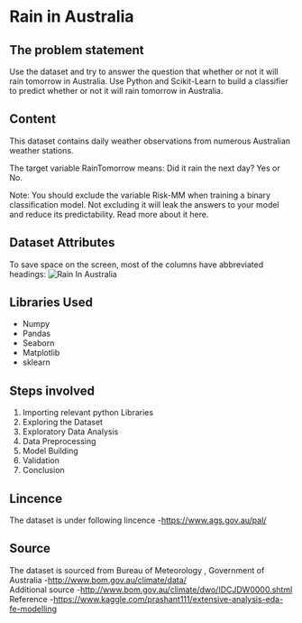 # Rain in Australia
## The problem statement

Use the dataset and try to answer the question that whether or not it will rain tomorrow in Australia. Use Python and Scikit-Learn
to build a classifier to predict whether or not it will rain tomorrow in Australia. 

## Content

This dataset contains daily weather observations from numerous Australian weather stations.

The target variable RainTomorrow means: Did it rain the next day? Yes or No.

Note: You should exclude the variable Risk-MM when training a binary classification model. Not excluding it will leak the answers to your model and reduce its predictability. Read more about it here.

## Dataset Attributes
To save space on the screen, most of the columns have abbreviated headings:
![Rain In Australia](https://github.com/decodrtechnologies/Data-Science/blob/master/Rain_in_Australia/data.PNG)

## Libraries Used
* Numpy
* Pandas
* Seaborn
* Matplotlib
* sklearn

## Steps involved
1. Importing relevant python Libraries
2. Exploring the Dataset
3. Exploratory Data Analysis
4. Data Preprocessing
5. Model Building
6. Validation
7. Conclusion

## Lincence
The dataset is under following lincence -https://www.ags.gov.au/pal/

## Source
The dataset is sourced from Bureau of Meteorology , Government of Australia -http://www.bom.gov.au/climate/data/     
Additional source -http://www.bom.gov.au/climate/dwo/IDCJDW0000.shtml             
Reference -https://www.kaggle.com/prashant111/extensive-analysis-eda-fe-modelling
